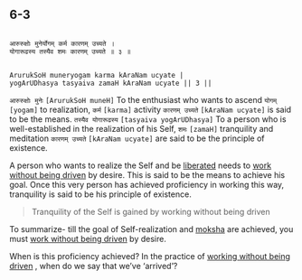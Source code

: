 ## 6-3


```shloka-sa

आरुरुक्षोः मुनेर्योगम् कर्म कारणम् उच्यते ।
योगारूढस्य तस्यैव शमः कारणम् उच्यते ॥ ३ ॥

```
```shloka-sa-hk

ArurukSoH muneryogam karma kAraNam ucyate |
yogArUDhasya tasyaiva zamaH kAraNam ucyate || 3 ||

```
`आरुरुक्षोः मुनेः` `[ArurukSoH muneH]` To the enthusiast who wants to ascend `योगम्` `[yogam]` to realization, `कर्म` `[karma]` activity `कारणम् उच्यते` `[kAraNam ucyate]` is said to be the means. `तस्यैव योगारूढस्य` `[tasyaiva yogArUDhasya]` To a person who is well-established in the realization of his Self, `शमः` `[zamaH]` tranquility and meditation `कारणम् उच्यते` `[kAraNam ucyate]` are said to be the principle of existence.

A person who wants to realize the Self and be 
[liberated](Moksha)
 needs to 
[work without being driven](karmayoga)
 by desire. This is said to be the means to achieve his goal. Once this very person has achieved proficiency in working this way, tranquility is said to be his principle of existence. 



<a name='applnote_104'></a>
> Tranquility of the Self is gained by working without being driven



To summarize- till the goal of Self-realization and 
[moksha](Moksha)
 are achieved, you must 
[work without being driven](karmayoga)
 by desire.

When is this proficiency achieved? In the practice of 
[working without being driven](karmayoga)
, when do we say that we’ve ‘arrived’?


